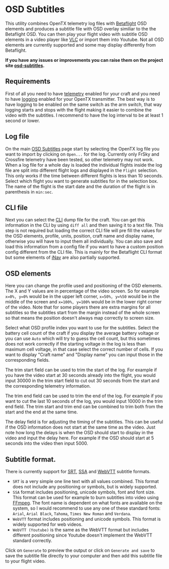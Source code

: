 # OSD Subtitles

This utility combines OpenTX telemetry log files with [Betaflight] OSD elements and produces a subtitle file with OSD overlay similiar to the the Betaflight OSD. You can then play your flight video with subtitle OSD elements in a video player like [VLC] or import them into Youtube. Not all OSD elements are currently supported and some may display differently from Betaflight.

**If you have any issues or improvements you can raise them on the project site [osd-subtitles].**

## Requirements
First of all you need to have [telemetry](https://oscarliang.com/sbus-smartport-telemetry-naze32/) enabled for your craft and you need to have [logging](https://oscarliang.com/log-gps-coordinates-taranis/) enabled for your OpenTX transmitter. The best way is to have logging to be enabled on the same switch as the arm switch, that way logging starts and stops with the flight making it easier to combine the video with the subtitles. I recommend to have the log interval to be at least 1 second or lower.

## Log file
On the main [OSD Subtitles] page start by selecting the OpenTX log file you want to import by clicking on `Open...` for the log. Currently only FrSky and Crossfire telemetry have been tested, so other telemetry may not work. When a log file for a whole day is loaded the individual flights inside the log file are split into different flight logs and displayed in the `Flight` selection. This only works if the time between different flights is less than 10 seconds. Select which flight you want to generate subtitles for in the selection box. The name of the flight is the start date and the duration of the flight is in parenthesis in `min:sec`.

## CLI file
Next you can select the [CLI](https://oscarliang.com/betaflight-cli-explained/) dump file for the craft. You can get this information in the CLI by using `diff all` and then saving it to a text file. This step is not required but loading the correct CLI file will pre fill the values for the OSD elements, profile, units, position, craft name and display name, otherwise you will have to input them all individually. You can also save and load this information from a config file if you want to have a custom position config different from the CLI file. This is mainly for the Betaflight CLI format but some elements of [iNav] are also partially supported.

## OSD elements
Here you can change the profile used and positioning of the OSD elements. The X and Y values are in percentage of the video screen. So for example `x=0%, y=0%` would be in the upper left corner, `x=50%, y=%50` would be in the middle of the screen and `x=100%, y=100%` would be in the lower right corner of the video. Note that for some players there are extra margins for all subtitles so the subtitles start from the margin instead of the whole screen so that means the position doesn't always map correctly to screen size.

Select what OSD profile index you want to use for the subtitles. Select the battery cell count of the craft if you display the average battery voltage or you can use `Auto` which will try to guess the cell count, but this sometimes does not work correctly if the starting voltage in the log is less than maximum cell voltage, in that case select the correct number of cells. If you want to display "Craft name" and "Display name" you can input those in the corresponding fields.

The trim start field can be used to trim the start of the log. For example if you have the video start at 30 seconds already into the flight, you would input 30000 in the trim start field to cut out 30 seconds from the start and the corresponding telemetry information.

The trim end field can be used to trim the end of the log. For example if you want to cut the last 10 seconds of the log, you would input 10000 in the trim end field. The trim start and trim end can be combined to trim both from the start and the end at the same time.

The delay field is for adjusting the timing of the subtitles. This can be useful if the OSD information does not start at the same time as the video. Just note how long the delays is when the OSD should start to display in the video and input the delay here. For example if the OSD should start at 5 seconds into the video then input 5000.

## Subtitle format.

There is currently support for [SRT], [SSA] and [WebVTT] subtitle formats.

- `SRT` is a very simple one line text with all values combined. This format does not include any positioning or symbols, but is widely supported.
- `SSA` format includes positioning, unicode symbols, font and font size. This format can be used for example to burn subtitles into video using [FFmpeg]. The font name is dependent on what fonts are available on the system, so I would recommend to use any one of these standard fonts: `Arial`, `Arial Black`, `Tahoma`, `Times New Roman` and `Verdana`.
- `WebVTT` format includes positioning and unicode symbols. This format is widely supported for web videos.
- `WebVTT (Youtube)` is the same as the WebVTT format but includes different positioning since Youtube doesn't implement the WebVTT standard correctly.

Click on `Generate` to preview the output or click on `Generate and save` to save the subtitle file directly to your computer and then add this subtitle file to your flight video.

[osd-subtitles]: https://github.com/kristjanbjarni/osd-subtitles/
[OSD Subtitles]: https://kristjanbjarni.github.io/osd-subtitles/
[Betaflight]: https://betaflight.com/
[VLC]: https://www.videolan.org
[SRT]: https://en.wikipedia.org/wiki/SubRip
[WebVTT]: https://www.w3.org/TR/webvtt1/
[SSA]: https://en.wikipedia.org/wiki/SubStation_Alpha
[FFmpeg]: https://trac.ffmpeg.org/wiki/HowToBurnSubtitlesIntoVideo
[iNav]: https://github.com/inavFlight/inav/wiki
